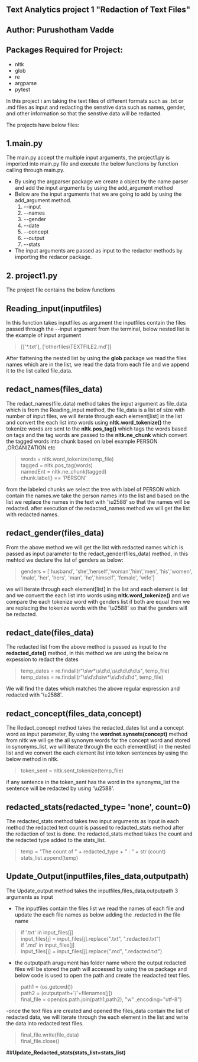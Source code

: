 ## Text Analytics project 1  "Redaction of Text Files"

## Author: Purushotham Vadde

## Packages Required for Project:
- nltk
- glob
- re
- argparse
- pytest

In this project i am taking the text files of different formats such as .txt or .md files as input and redacting the senstive data such as names, gender, and other information so that the senstive data will be redacted. 

The projects have below files: 
## 1.main.py 

The main.py accept the multiple input arguments, the project1.py is imported into main.py file and execute the below functions by function calling through main.py. 
- By using the argparser package we create a object by the name parser and add the input arguments by using the add_argument method
- Below are the input arguments that we are going to add by using the add_argument method.
  1. --input
  2. --names
  3. --gender
  4. --date
  5. --concept
  6. --output
  7. --stats
 - The input arguments are passed as input to the redactor methods by importing the redacor package.
 
 
 ## 2. project1.py
 
 The project file contains the below functions
 
 ## **Reading_input(inputfiles)**
 In this function takes inputfiles as argument the inputfiles contain the files passed through the --input argument from the terminal,     below nested list is the example of input argument  
 
 > [['*.txt'], ['otherfiles\\TEXTFILE2.md']]
 
 After flattening the nested list by using the **glob** package we read the files names which are in the list, we read the data from each file and we append it to the list called file_data.
 
 ## **redact_names(files_data)**
 The redact_names(file_data) method takes the input argument as file_data which is from the Reading_input method, the file_data is a list of size with number of input files, we will iterate through each element[list] in the list and convert the each list into words using **nltk.word_tokenize()** the tokenize words are sent to the **nltk.pos_tag()** which tags the words based on tags and the tag words are passed to the **nltk.ne_chunk** which convert the tagged words into chunk based on label example PERSON ,ORGANIZATION etc
 
 >words = nltk.word_tokenize(temp_file)  \
  tagged = nltk.pos_tag(words)    \
  namedEnt = nltk.ne_chunk(tagged)   \
  chunk.label() == 'PERSON'
  
from the labeled chunks we select the tree with label of PERSON which contain the names.we take the person names into the list and based on the list we replace the names in the text with '\u2588' so that the names will be redacted. after execution of the redacted_names method we will get the list with redacted names.
 
 ## **redact_gender(files_data)**
 
 From the above method we will get the list with redacted names which is passed as input parameter to the redact_gender(files_data) method, in this mehtod we declare the list of genders as below:
 
 >genders = ['husband', 'she','herself','woman','him','men', 'his','women', 'male', 'her', 'hers', 'man', 'he','himself', 'female', 'wife']
 
 we will iterate through each element[list] in the list and each element is list and we convert the each list into words using **nltk.word_tokenize()** and we compare the each tokenize word with genders list if both are equal then we are replacing the tokenize words with the '\u2588' so that the genders will be redacted.
 
  ## **redact_date(files_data)**
 The redacted list from the above method is passed as input to the **redacted_date()** method, in this method we are using the below re expession to redact the dates
 
> temp_dates = re.findall(r"\s\w*\s\d\d,\s\d\d\d\d\s", temp_file)
> temp_dates = re.findall(r"\s\d\d\s\w*\s\d\d\d\d", temp_file)

We will find the dates which matches the above regular expression and redacted with '\u2588'.


## **redact_concept(files_data,concept)**
The Redact_concept method takes the redacted_dates list and a concept word as input parameter, By using the **wordnet.synsets(concept)**
method from nltk we will ge the all synonym words for the concept word and stored in synonyms_list, we will iterate through the each element[list] in the nested list and we convert the each element list into token sentences by using the below method in nltk.

>token_sent = nltk.sent_tokenize(temp_file)

if any sentence in the token_sent has the word in the synonyms_list the sentence will be redacted by using '\u2588'.


## **redacted_stats(redacted_type= 'none', count=0)**

The redacted_stats method takes two input arguments as input in each method the redacted text count is passed to redacted_stats method after the redaction of text is done. 
the redacted_stats method takes the count and the redacted type added to the stats_list.

>temp = "The count of " + redacted_type + " : " + str (count) \
>stats_list.append(temp)
 
## **Update_Output(inputfiles,files_data,outputpath)**

The Update_output method takes the inputfiles,files_data,outputpath 3 arguments as input 

- The inputfiles contain the files list we read the names of each file and update the each file names as below adding the .redacted in the file name
>if '.txt' in  input_files[j] \
input_files[j] = input_files[j].replace(".txt", ".redacted.txt") \
if '.md' in input_files[j] \
input_files[j] = input_files[j].replace(".md", ".redacted.txt") 

- the outputpath arugument has folder name where the output redacted files will be stored the path will accessed by using the os package
and below code is used to open the path and create the readacted text files.
>path1 = (os.getcwd()) \
path2 = (outputpath+'/'+filenames[j]) \
final_file = open(os.path.join(path1,path2), "w" ,encoding="utf-8")

-once the text files are created and opened the files_data contain the list of redacted data, we will iterate through the each element in the list and write the data into redacted text files.
>final_file.write(file_data) \
 final_file.close()


##**Update_Redacted_stats(stats_list=stats_list)**



 
 






